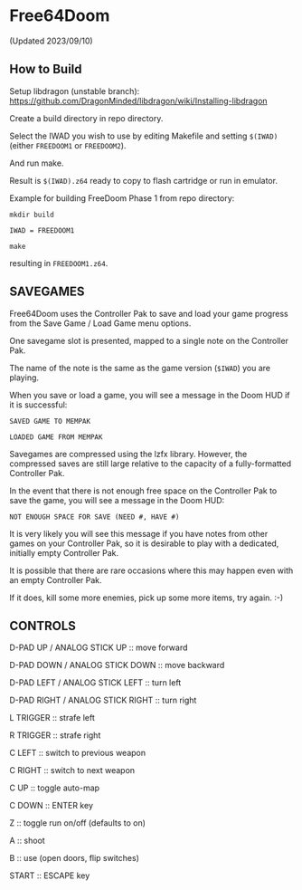 # Free64Doom

(Updated 2023/09/10)

## How to Build
Setup libdragon (unstable branch): https://github.com/DragonMinded/libdragon/wiki/Installing-libdragon

Create a build directory in repo directory.

Select the IWAD you wish to use by editing Makefile and setting `$(IWAD)` (either `FREEDOOM1` or `FREEDOOM2`).

And run make.

Result is `$(IWAD).z64` ready to copy to flash cartridge or run in emulator.

Example for building FreeDoom Phase 1 from repo directory:

`mkdir build`

`IWAD = FREEDOOM1`

`make`

resulting in `FREEDOOM1.z64`.

## SAVEGAMES

Free64Doom uses the Controller Pak to save and load your game progress from the Save Game / Load Game menu options.

One savegame slot is presented, mapped to a single note on the Controller Pak.

The name of the note is the same as the game version (`$IWAD`) you are playing.

When you save or load a game, you will see a message in the Doom HUD if it is successful:

`SAVED GAME TO MEMPAK`

`LOADED GAME FROM MEMPAK`

Savegames are compressed using the lzfx library. However, the compressed saves are still large relative to the capacity of a fully-formatted Controller Pak. 

In the event that there is not enough free space on the Controller Pak to save the game, you will see a message in the Doom HUD:

`NOT ENOUGH SPACE FOR SAVE (NEED #, HAVE #)`

It is very likely you will see this message if you have notes from other games on your Controller Pak, so it is desirable to play with a dedicated, initially empty
Controller Pak. 

It is possible that there are rare occasions where this may happen even with an empty Controller Pak. 

If it does, kill some more enemies, pick up some more items, try again. :-)

## CONTROLS

D-PAD UP / ANALOG STICK UP :: move forward

D-PAD DOWN / ANALOG STICK DOWN :: move backward

D-PAD LEFT / ANALOG STICK LEFT :: turn left

D-PAD RIGHT / ANALOG STICK RIGHT :: turn right

L TRIGGER :: strafe left

R TRIGGER :: strafe right

C LEFT :: switch to previous weapon

C RIGHT :: switch to next weapon

C UP :: toggle auto-map

C DOWN :: ENTER key

Z :: toggle run on/off (defaults to on)

A :: shoot

B :: use (open doors, flip switches)

START :: ESCAPE key
